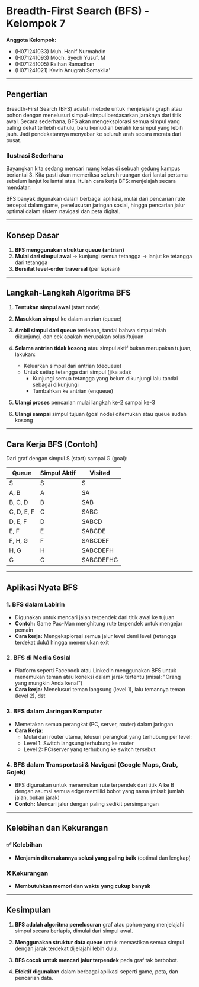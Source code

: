# Breadth-First Search (BFS) - Kelompok 7

**Anggota Kelompok:**
- (H071241033) Muh. Hanif Nurmahdin
- (H071241093) Moch. Syech Yusuf. M
- (H071241005) Raihan Ramadhan
- (H071241021) Kevin Anugrah Somakila'

---

## Pengertian

Breadth-First Search (BFS) adalah metode untuk menjelajahi graph atau pohon dengan menelusuri simpul-simpul berdasarkan jaraknya dari titik awal. Secara sederhana, BFS akan mengeksplorasi semua simpul yang paling dekat terlebih dahulu, baru kemudian beralih ke simpul yang lebih jauh. Jadi pendekatannya menyebar ke seluruh arah secara merata dari pusat.

### Ilustrasi Sederhana
Bayangkan kita sedang mencari ruang kelas di sebuah gedung kampus berlantai 3. Kita pasti akan memeriksa seluruh ruangan dari lantai pertama sebelum lanjut ke lantai atas. Itulah cara kerja BFS: menjelajah secara mendatar.

BFS banyak digunakan dalam berbagai aplikasi, mulai dari pencarian rute tercepat dalam game, penelusuran jaringan sosial, hingga pencarian jalur optimal dalam sistem navigasi dan peta digital.

---

## Konsep Dasar

1. **BFS menggunakan struktur queue (antrian)**
2. **Mulai dari simpul awal** → kunjungi semua tetangga → lanjut ke tetangga dari tetangga
3. **Bersifat level-order traversal** (per lapisan)

---

## Langkah-Langkah Algoritma BFS

1. **Tentukan simpul awal** (start node)

2. **Masukkan simpul** ke dalam antrian (queue)

3. **Ambil simpul dari queue** terdepan, tandai bahwa simpul telah dikunjungi, dan cek apakah merupakan solusi/tujuan

4. **Selama antrian tidak kosong** atau simpul aktif bukan merupakan tujuan, lakukan:
   - Keluarkan simpul dari antrian (dequeue)
   - Untuk setiap tetangga dari simpul (jika ada):
     - Kunjungi semua tetangga yang belum dikunjungi lalu tandai sebagai dikunjungi
     - Tambahkan ke antrian (enqueue)

5. **Ulangi proses** pencarian mulai langkah ke-2 sampai ke-3

6. **Ulangi sampai** simpul tujuan (goal node) ditemukan atau queue sudah kosong

---

## Cara Kerja BFS (Contoh)

Dari graf dengan simpul S (start) sampai G (goal):

| Queue | Simpul Aktif | Visited |
|-------|--------------|---------|
| S | S | S |
| A, B | A | SA |
| B, C, D | B | SAB |
| C, D, E, F | C | SABC |
| D, E, F | D | SABCD |
| E, F | E | SABCDE |
| F, H, G | F | SABCDEF |
| H, G | H | SABCDEFH |
| G | G | SABCDEFHG |

---

## Aplikasi Nyata BFS

### 1. BFS dalam Labirin
- Digunakan untuk mencari jalan terpendek dari titik awal ke tujuan
- **Contoh:** Game Pac-Man menghitung rute terpendek untuk mengejar pemain
- **Cara kerja:** Mengeksplorasi semua jalur level demi level (tetangga terdekat dulu) hingga menemukan exit

### 2. BFS di Media Sosial
- Platform seperti Facebook atau LinkedIn menggunakan BFS untuk menemukan teman atau koneksi dalam jarak tertentu (misal: "Orang yang mungkin Anda kenal")
- **Cara kerja:** Menelusuri teman langsung (level 1), lalu temannya teman (level 2), dst

### 3. BFS dalam Jaringan Komputer
- Memetakan semua perangkat (PC, server, router) dalam jaringan
- **Cara Kerja:**
  - Mulai dari router utama, telusuri perangkat yang terhubung per level:
  - Level 1: Switch langsung terhubung ke router
  - Level 2: PC/server yang terhubung ke switch tersebut

### 4. BFS dalam Transportasi & Navigasi (Google Maps, Grab, Gojek)
- BFS digunakan untuk menemukan rute terpendek dari titik A ke B dengan asumsi semua edge memiliki bobot yang sama (misal: jumlah jalan, bukan jarak)
- **Contoh:** Mencari jalur dengan paling sedikit persimpangan

---

## Kelebihan dan Kekurangan

### ✅ Kelebihan
- **Menjamin ditemukannya solusi yang paling baik** (optimal dan lengkap)

### ❌ Kekurangan  
- **Membutuhkan memori dan waktu yang cukup banyak**

---

## Kesimpulan

1. **BFS adalah algoritma penelusuran** graf atau pohon yang menjelajahi simpul secara berlapis, dimulai dari simpul awal.

2. **Menggunakan struktur data queue** untuk memastikan semua simpul dengan jarak terdekat dijelajahi lebih dulu.

3. **BFS cocok untuk mencari jalur terpendek** pada graf tak berbobot.

4. **Efektif digunakan** dalam berbagai aplikasi seperti game, peta, dan pencarian data.